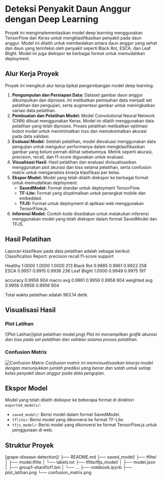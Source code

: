 # Deteksi Penyakit Daun Anggur dengan Deep Learning
Proyek ini mengimplementasikan model deep learning menggunakan TensorFlow dan Keras untuk mengklasifikasikan penyakit pada daun anggur. Model ini dilatih untuk membedakan antara daun anggur yang sehat dan daun yang terinfeksi oleh penyakit seperti Black Rot, ESCA, dan Leaf Blight. Model ini juga diekspor ke berbagai format untuk memudahkan deployment.

## Alur Kerja Proyek
Proyek ini mengikuti alur kerja tipikal pengembangan model deep learning:
1.  **Pengumpulan dan Persiapan Data:** Dataset gambar daun anggur dikumpulkan dan diproses. Ini melibatkan pemisahan data menjadi set pelatihan dan pengujian, serta augmentasi gambar untuk meningkatkan variasi data pelatihan.
2.  **Pembuatan dan Pelatihan Model:** Model Convolutional Neural Network (CNN) dibuat menggunakan Keras. Model ini dilatih menggunakan data pelatihan yang telah diproses. Proses pelatihan melibatkan optimasi bobot model untuk meminimalkan loss dan memaksimalkan akurasi pada data validasi.
3.  **Evaluasi Model:** Setelah pelatihan, model dievaluasi menggunakan data pengujian untuk mengukur performanya dalam mengklasifikasikan gambar yang belum pernah dilihat sebelumnya. Metrik seperti akurasi, precision, recall, dan f1-score digunakan untuk evaluasi.
4.  **Visualisasi Hasil:** Hasil pelatihan dan evaluasi divisualisasikan menggunakan plot akurasi dan loss selama pelatihan, serta confusion matrix untuk menganalisis kinerja klasifikasi per kelas.
5.  **Ekspor Model:** Model yang telah dilatih diekspor ke berbagai format untuk memudahkan deployment:
    * **SavedModel:** Format standar untuk deployment TensorFlow.
    * **TF-Lite:** Format yang dioptimalkan untuk perangkat mobile dan embedded.
    * **TFJS:** Format untuk deployment di aplikasi web menggunakan TensorFlow.js.
6.  **Inferensi Model:** Contoh kode disediakan untuk melakukan inferensi menggunakan model yang telah diekspor dalam format SavedModel dan TFJS.

## Hasil Pelatihan
Laporan klasifikasi pada data pelatihan adalah sebagai berikut:
Classification Report:
precision    recall  f1-score   support

 Healthy     1.0000    1.0000    1.0000       213
Black Rot     0.9885    0.9961    0.9923       258
ESCA     0.9957    0.9915    0.9936       236
Leaf Blight     1.0000    0.9949    0.9975       197

accuracy                         0.9956       904
macro avg     0.9961    0.9956    0.9958       904
weighted avg     0.9956    0.9956    0.9956       904

Total waktu pelatihan adalah 963.14 detik.

## Visualisasi Hasil
### Plot Latihan
![Plot Latihan](plot pelatihan model.png)
_Plot ini menampilkan grafik akurasi dan loss pada set pelatihan dan validasi selama proses pelatihan._

### Confusion Matrix
![Confusion Matrix](confusion_matrix.png)
_Confusion matrix ini memvisualisasikan kinerja model dengan menunjukkan jumlah prediksi yang benar dan salah untuk setiap kelas penyakit daun anggur pada data pengujian._

## Ekspor Model
Model yang telah dilatih diekspor ke beberapa format di direktori `exported_models/`:
* `saved_model/`: Berisi model dalam format SavedModel.
* `tflite/`: Berisi model yang dikonversi ke format TF-Lite.
* `tfjs_model/`: Berisi model yang dikonversi ke format TensorFlow.js untuk penggunaan di web.

## Struktur Proyek
[grape-disease-detection]/
├── README.md
├── saved_model/
├── tflite/
│   ├── model.tflite
│   └── labels.txt
├── tflite/tfjs_model/
│   ├── model.json
│   ├── group1-shard1of1.bin
│   └── ...
├── notebook.ipynb
├── plot_latihan.png
└── confusion_matrix.png
